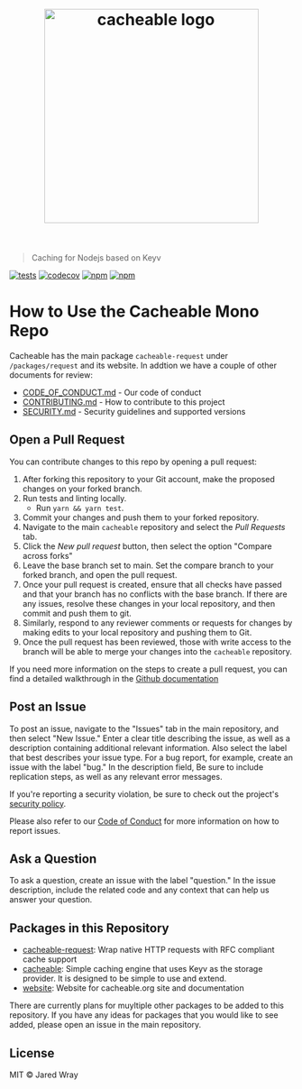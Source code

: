 <h1 align="center"><br><img width="380" src="https://cacheable.org/assets/images/cacheable_white.svg" alt="cacheable logo"><br><br></h1>

> Caching for Nodejs based on Keyv

[![tests](https://github.com/jaredwray/cacheable/actions/workflows/tests.yaml/badge.svg)](https://github.com/jaredwray/cacheable/actions/workflows/tests.yaml)
[![codecov](https://codecov.io/gh/jaredwray/cacheable/branch/master/graph/badge.svg?token=LDLaqe4PsI)](https://codecov.io/gh/jaredwray/cacheable)
[![npm](https://img.shields.io/npm/dm/cacheable-request.svg)](https://www.npmjs.com/package/cacheable-request)
[![npm](https://img.shields.io/npm/v/cacheable-request.svg)](https://www.npmjs.com/package/cacheable-request)

# How to Use the Cacheable Mono Repo

Cacheable has the main package `cacheable-request` under `/packages/request` and its website. In addtion we have a couple of other documents for review:

* [CODE_OF_CONDUCT.md](CODE_OF_CONDUCT.md) - Our code of conduct
* [CONTRIBUTING.md](CONTRIBUTING.md) - How to contribute to this project
* [SECURITY.md](SECURITY.md) - Security guidelines and supported versions

## Open a Pull Request

You can contribute changes to this repo by opening a pull request:

1) After forking this repository to your Git account, make the proposed changes on your forked branch.
2) Run tests and linting locally.
	- Run `yarn && yarn test`.
3) Commit your changes and push them to your forked repository.
4) Navigate to the main `cacheable` repository and select the *Pull Requests* tab.
5) Click the *New pull request* button, then select the option "Compare across forks"
6) Leave the base branch set to main. Set the compare branch to your forked branch, and open the pull request.
7) Once your pull request is created, ensure that all checks have passed and that your branch has no conflicts with the base branch. If there are any issues, resolve these changes in your local repository, and then commit and push them to git.
8) Similarly, respond to any reviewer comments or requests for changes by making edits to your local repository and pushing them to Git.
9) Once the pull request has been reviewed, those with write access to the branch will be able to merge your changes into the `cacheable` repository.

If you need more information on the steps to create a pull request, you can find a detailed walkthrough in the [Github documentation](https://docs.github.com/en/pull-requests/collaborating-with-pull-requests/proposing-changes-to-your-work-with-pull-requests/creating-a-pull-request-from-a-fork)

## Post an Issue

To post an issue, navigate to the "Issues" tab in the main repository, and then select "New Issue." Enter a clear title describing the issue, as well as a description containing additional relevant information. Also select the label that best describes your issue type. For a bug report, for example, create an issue with the label "bug." In the description field, Be sure to include replication steps, as well as any relevant error messages.

If you're reporting a security violation, be sure to check out the project's [security policy](https://github.com/jaredwray/cacheable/blob/main/SECURITY.md).

Please also refer to our [Code of Conduct](https://github.com/jaredwray/cacheable/blob/main/CODE_OF_CONDUCT.md) for more information on how to report issues.

## Ask a Question

To ask a question, create an issue with the label "question." In the issue description, include the related code and any context that can help us answer your question.

## Packages in this Repository

* [cacheable-request](https://github.com/jaredwray/cacheable/tree/main/packages/request): Wrap native HTTP requests with RFC compliant cache support
* [cacheable](https://github.com/jaredwray/cacheable/tree/main/packages/request): Simple caching engine that uses Keyv as the storage provider. It is designed to be simple to use and extend.
* [website](https://github.com/jaredwray/cacheable/tree/main/packages/website): Website for cacheable.org site and documentation

There are currently plans for muyltiple other packages to be added to this repository. If you have any ideas for packages that you would like to see added, please open an issue in the main repository.

## License

MIT © Jared Wray
